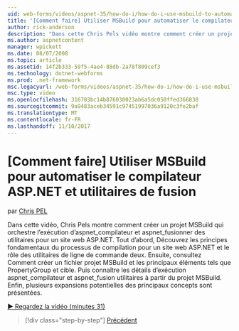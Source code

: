 ```yaml
---
uid: web-forms/videos/aspnet-35/how-do-i/how-do-i-use-msbuild-to-automate-the-aspnet-compiler-and-merge-utilities
title: '[Comment faire] Utiliser MSBuild pour automatiser le compilateur ASP.NET et fusionner les utilitaires | Documents Microsoft'
author: rick-anderson
description: "Dans cette Chris Pels vidéo montre comment créer un projet MSBuild qui orchestre l’exécution des utilitaires aspnet_compiler et aspnet_merge pour une page ASP..."
ms.author: aspnetcontent
manager: wpickett
ms.date: 08/07/2008
ms.topic: article
ms.assetid: 14f2b333-59f5-4ae4-88db-2a78f809cef3
ms.technology: dotnet-webforms
ms.prod: .net-framework
msc.legacyurl: /web-forms/videos/aspnet-35/how-do-i/how-do-i-use-msbuild-to-automate-the-aspnet-compiler-and-merge-utilities
msc.type: video
ms.openlocfilehash: 316703bc14b876030023ab6a5dc050ffed366838
ms.sourcegitcommit: 9a9483aceb34591c97451997036a9120c3fe2baf
ms.translationtype: MT
ms.contentlocale: fr-FR
ms.lasthandoff: 11/10/2017
---
```

<a name="how-do-i-use-msbuild-to-automate-the-aspnet-compiler-and-merge-utilities"></a>[Comment faire] Utiliser MSBuild pour automatiser le compilateur ASP.NET et utilitaires de fusion
====================
par [Chris PEL](https://twitter.com/chrispels)

Dans cette vidéo, Chris Pels montre comment créer un projet MSBuild qui orchestre l’exécution d’aspnet\_compilateur et aspnet\_fusionner des utilitaires pour un site web ASP.NET. Tout d’abord, Découvrez les principes fondamentaux du processus de compilation pour un site web ASP.NET et le rôle des utilitaires de ligne de commande deux. Ensuite, consultez Comment créer un fichier projet MSBuild et les principaux éléments tels que PropertyGroup et cible. Puis connaître les détails d’exécution aspnet\_compilateur et aspnet\_fusion utilitaires à partir du projet MSBuild. Enfin, plusieurs expansions potentielles des principaux concepts sont présentées.

[&#9654; Regardez la vidéo (minutes 31)](https://channel9.msdn.com/Blogs/ASP-NET-Site-Videos/how-do-i-use-msbuild-to-automate-the-aspnet-compiler-and-merge-utilities)

>[!div class="step-by-step"]
[Précédent](how-do-i-serialize-a-graph-with-the-entity-framework.md)
